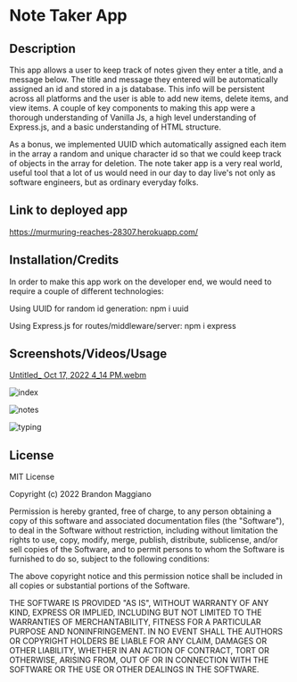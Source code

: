 # Note Taker App

## Description

This app allows a user to keep track of notes given they enter a title, and a message below. The title and message they entered will be automatically assigned an id and stored in a js database. This info will be persistent across all platforms and the user is able to add new items, delete items, and view items. A couple of key components to making this app were a thorough understanding of Vanilla Js, a high level understanding of Express.js, and a basic understanding of HTML structure. 

As a bonus, we implemented UUID which automatically assigned each item in the array a random and unique character id so that we could keep track of objects in the array for deletion. The note taker app is a very real world, useful tool that a lot of us would need in our day to day live's not only as software engineers, but as ordinary everyday folks.

## Link to deployed app

https://murmuring-reaches-28307.herokuapp.com/

## Installation/Credits

In order to make this app work on the developer end, we would need to require a couple of different technologies:

Using UUID for random id generation: npm i uuid

Using Express.js for routes/middleware/server: npm i express

## Screenshots/Videos/Usage

[Untitled_ Oct 17, 2022 4_14 PM.webm](https://user-images.githubusercontent.com/103971233/196300744-0cf78947-ce22-46e6-907d-47e41e6f9cbf.webm)

![index](https://user-images.githubusercontent.com/103971233/196300776-94a1aad7-d75a-4ff7-adcc-868c8efe1b6b.PNG)

![notes](https://user-images.githubusercontent.com/103971233/196300786-6284a0b8-5aba-4461-be4e-d14cdc18a103.PNG)

![typing](https://user-images.githubusercontent.com/103971233/196300791-83fd1131-1298-43f7-bf60-328badbc1da7.PNG)

## License

MIT License

Copyright (c) 2022 Brandon Maggiano

Permission is hereby granted, free of charge, to any person obtaining a copy
of this software and associated documentation files (the "Software"), to deal
in the Software without restriction, including without limitation the rights
to use, copy, modify, merge, publish, distribute, sublicense, and/or sell
copies of the Software, and to permit persons to whom the Software is
furnished to do so, subject to the following conditions:

The above copyright notice and this permission notice shall be included in all
copies or substantial portions of the Software.

THE SOFTWARE IS PROVIDED "AS IS", WITHOUT WARRANTY OF ANY KIND, EXPRESS OR
IMPLIED, INCLUDING BUT NOT LIMITED TO THE WARRANTIES OF MERCHANTABILITY,
FITNESS FOR A PARTICULAR PURPOSE AND NONINFRINGEMENT. IN NO EVENT SHALL THE
AUTHORS OR COPYRIGHT HOLDERS BE LIABLE FOR ANY CLAIM, DAMAGES OR OTHER
LIABILITY, WHETHER IN AN ACTION OF CONTRACT, TORT OR OTHERWISE, ARISING FROM,
OUT OF OR IN CONNECTION WITH THE SOFTWARE OR THE USE OR OTHER DEALINGS IN THE
SOFTWARE.
